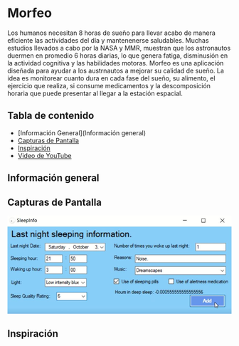 # Morfeo
Los humanos necesitan 8 horas de sueño para llevar acabo de manera eficiente las actividades del día y mantenenerse saludables. Muchas estudios llevados a cabo por la NASA y MMR, muestran que los astronautos duermen en promedio 6 horas diarias, lo que genera fatiga, disminusión en la actividad cognitiva y las habilidades motoras. Morfeo es una aplicación diseñada para ayudar a los austrnautos a mejorar su calidad de sueño. La idea es monitorear cuanto dura en cada fase del sueño, su alimento, el ejercicio que realiza, si consume medicamentos y la descomposición horaria que puede presentar al llegar a la estación espacial. 

## Tabla de contenido
- [Información General](Información general)
- [Capturas de Pantalla]()
- [Inspiración]()
- [Video de YouTube](https://youtu.be/KdlvJBqiytc)

## Información general
## Capturas de Pantalla
![alt text](https://github.com/dianaespinosar/Morfeo/blob/main/Info.JPG "Información")
## Inspiración
